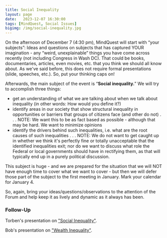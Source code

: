 ```yaml
---
title: Social Inequality
layout: page
date:   2023-12-07 16:30:00
tags: [MindQuest, Social Issues]
bigimg: /img/social-inequality.jpg
---
```


On the afternoon of December 7 (4:30 pm), MindQuest will start with “your subjects”:  Ideas and questions on subjects that has captured YOUR imagination - any “weird, unexplainable” things you have come across recently (not including Congress in Wash DC). That could be books, documentaries, articles, even movies, etc. that you think we should all know about. As we've said before, this does not require formal presentations (slide, speeches, etc.).
So, put your thinking caps on!

Afterwards, the main subject of the event is “**Social inequality.**”
We will try to accomplish three things:

- get an understanding of what we are talking about when we talk about inequality (in other words: How would you define it?)
- identify areas in our society that show structural inequality in opportunities or barriers that groups of citizens face (and other do not) . . . NOTE: We want this to be as fact based as possible - although that may be hard. We want to minimize opinions 
- identify the drivers behind such inequalities, i.e. what are the root causes of such inequalities . . . NOTE: We do not want to get caught up in whether we think it's perfectly fine or totally unacceptable that the identified inequalities exit; nor do we want to discuss what role the Federal or local governments should have in rectifying them, as that will typically end up in a purely political discussion. 

This subject is huge - and we are prepared for the situation that we will NOT have enough time to cover what we want to cover - but then we will defer those part of the subject to the first meeting in January. Mark your calendar for January 4.

So, again, bring your ideas/questions/observations to the attention of the Forum and help keep it as lively and dynamic as it always has been.

### Follow-Up

Torben's presentation on ["Social Inequality"](/assets/present/2023/2023-12-07/inequality.pdf).

Bob's presentation on ["Wealth Inequality"](/assets/present/2023/2023-12-07/wealth-inequality.pdf).
